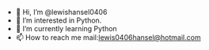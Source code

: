 - 👋 Hi, I’m @lewishansel0406
- 👀 I’m interested in Python.
- 🌱 I’m currently learning Python
- 📫 How to reach me mail:lewis0406hansel@hotmail.com 

<!---
lewishansel0406/lewishansel0406 is a ✨ special ✨ repository because its `README.md` (this file) appears on your GitHub profile.
You can click the Preview link to take a look at your changes.
--->
